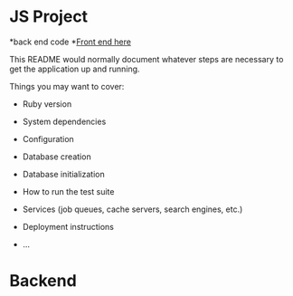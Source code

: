 
# JS Project
*back end code 
*[Front end here](https://github.com/kurwitz3/Javascipt-Project-Frontend)

This README would normally document whatever steps are necessary to get the
application up and running.

Things you may want to cover:

* Ruby version

* System dependencies

* Configuration

* Database creation

* Database initialization

* How to run the test suite

* Services (job queues, cache servers, search engines, etc.)

* Deployment instructions

* ...
# Backend
